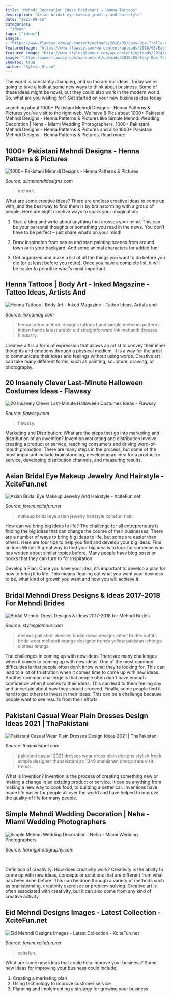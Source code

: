 ```yaml
---
title: "Mehndi Decoration Ideas Pakistani ~ Henna Tattoos"
description: "Asian bridal eye makeup jewelry and hairstyle"
date: "2023-09-16"
categories:
- "ideas"
tags: ["ideas"]
images:
- "https://www.flawssy.com/wp-content/uploads/2016/05/Easy-Box-Trolls-Costume.jpg"
featuredImage: "https://www.flawssy.com/wp-content/uploads/2016/05/Easy-Box-Trolls-Costume.jpg"
featured_image: "http://www.stylesglamour.com/wp-content/uploads/2014/08/new-bridal-Mehndi-Dresses-collection-18.jpg"
image: "https://www.flawssy.com/wp-content/uploads/2016/05/Easy-Box-Trolls-Costume.jpg"
ShowToc: true
author: "Sylvia Olson"
---
```



The world is constantly changing, and so too are our ideas. Today we're going to take a look at some new ways to think about business. Some of these ideas might be novel, but they could also work in the modern world. So, what are you waiting for? Get started on your new business idea today!

	

		
searching about 1000+ Pakistani Mehndi Designs - Henna Patterns &amp; Pictures you've visit to the right web. We have 8 Pics about 1000+ Pakistani Mehndi Designs - Henna Patterns &amp; Pictures like Simple Mehndi Wedding Decoration | Neha - Miami Wedding Photographers, 1000+ Pakistani Mehndi Designs - Henna Patterns &amp; Pictures and also 1000+ Pakistani Mehndi Designs - Henna Patterns &amp; Pictures. Read more:
		
    
## 1000+ Pakistani Mehndi Designs - Henna Patterns &amp; Pictures

<img loading=lazy src="https://allmehandidesigns.com/wp-content/uploads/2017/10/IMG-20171019-WA0035.jpg" onerror="this.onerror=null;this.src='https://tse4.mm.bing.net/th?id=OIP.A2vOBBAC0YrcLpI6PUEkGAHaJ4&amp;pid=15.1';" alt="1000+ Pakistani Mehndi Designs - Henna Patterns &amp; Pictures">

_Source: allmehandidesigns.com_

>mehndi. 

	

What are some creative ideas?
There are endless creative ideas to come up with, and the best way to find them is by brainstorming with a group of people. Here are eight creative ways to spark your imagination: 
1. Start a blog and write about anything that crosses your mind. This can be your personal thoughts or something you read in the news. You don’t have to be perfect – just share what’s on your mind!

2. Draw inspiration from nature and start painting scenes from around town or in your backyard. Add some animal characters for added fun!

3. Get organized and make a list of all the things you want to do before you die (or at least before you retire). Once you have a complete list, it will be easier to prioritize what’s most important.

    
## Henna Tattoos | Body Art - Inked Magazine - Tattoo Ideas, Artists And

<img loading=lazy src="https://www.inkedmag.com/.image/t_share/MTU5MDMxOTgyMzUyMTgwODg1/fc73c1d1bc2f79c617dd7e527d6fc138.jpg" onerror="this.onerror=null;this.src='https://tse1.mm.bing.net/th?id=OIP.AA9BGL2pBe-NU5yusVAkpQHaLJ&amp;pid=15.1';" alt="Henna Tattoos | Body Art - Inked Magazine - Tattoo Ideas, Artists and">

_Source: inkedmag.com_

>henna tattoo mehndi designs tattoos hand simple mehendi patterns indian hands latest arabic eid straightforward ink mehandi dresses hindu try. 

	

Creative art is a form of expression that allows an artist to convey their inner thoughts and emotions through a physical medium. It is a way for the artist to communicate their ideas and feelings without using words. Creative art can take many different forms, such as painting, sculpture, drawing, or photography.

    
## 20 Insanely Clever Last-Minute Halloween Costumes Ideas - Flawssy

<img loading=lazy src="https://www.flawssy.com/wp-content/uploads/2016/05/Easy-Box-Trolls-Costume.jpg" onerror="this.onerror=null;this.src='https://tse1.mm.bing.net/th?id=OIP.vZKdGRu8pZFn8TFs0OiPzgHaJ2&amp;pid=15.1';" alt="20 Insanely Clever Last-Minute Halloween Costumes Ideas - Flawssy">

_Source: flawssy.com_

>flawssy. 

	

Marketing and Distribution: What are the steps that go into marketing and distribution of an invention?
Invention marketing and distribution involve creating a product or service, reaching consumers and driving word-of-mouth promotion. There are many steps in the process, but some of the most important include brainstorming, developing an idea for a product or service, developing distribution channels, and measuring results.

    
## Asian Bridal Eye Makeup Jewelry And Hairstyle - XciteFun.net

<img loading=lazy src="https://img.xcitefun.net/users/2012/09/306000,xcitefun-asian-bridal-eye-makeup-jewelry-and-hair.jpg" onerror="this.onerror=null;this.src='https://tse3.mm.bing.net/th?id=OIP.exJaKyPqMSHGWnE928BOHQHaLH&amp;pid=15.1';" alt="Asian Bridal Eye Makeup Jewelry And Hairstyle - XciteFun.net">

_Source: forum.xcitefun.net_

>makeup bridal eye asian jewelry hairstyle xcitefun hair. 

	

How can we bring big ideas to life?
The challenge for all entrepreneurs is finding the big ideas that can change the course of their businesses. There are a number of ways to bring big ideas to life, but some are easier than others. Here are four tips to help you find and develop your big ideas:
Find an Idea Writer: A great way to find your big idea is to look for someone who has written about similar topics before. Many people have blog posts or books that they can turn to for inspiration.

Develop a Plan: Once you have your idea, it’s important to develop a plan for how to bring it to life. This means figuring out what you want your business to be, what kind of growth you want and how you will achieve it.

    
## Bridal Mehndi Dress Designs &amp; Ideas 2017-2018 For Mehndi Brides

<img loading=lazy src="http://www.stylesglamour.com/wp-content/uploads/2014/08/new-bridal-Mehndi-Dresses-collection-18.jpg" onerror="this.onerror=null;this.src='https://tse3.mm.bing.net/th?id=OIP.iat9znD4xjtiXyzwNw3CyAHaLJ&amp;pid=15.1';" alt="Bridal Mehndi Dress Designs &amp; Ideas 2017-2018 for Mehndi Brides">

_Source: stylesglamour.com_

>mehndi pakistani dresses bridal dress designs latest brides outfits bride wear mehendi orange designer trends yellow pakistan lehenga clothes lehnga. 

	

The challenges in coming up with new ideas
There are many challenges when it comes to coming up with new ideas. One of the most common difficulties is that people often don't know what they're looking for. This can lead to a lot of frustration when it comes time to come up with new ideas. Another common challenge is that people often don't have enough confidence when it comes to their ideas. This can lead to them feeling shy and uncertain about how they should proceed. Finally, some people find it hard to get others to invest in their ideas. This can be a challenge because people want to see results from their efforts.

    
## Pakistani Casual Wear Plain Dresses Design Ideas 2021 | ThaPakistani

<img loading=lazy src="https://www.thapakistani.com/wp-content/uploads/2020/10/Pakistani-Casual-Wear-Plain-Dresses-Design-Ideas-2021-3.jpg" onerror="this.onerror=null;this.src='https://tse1.mm.bing.net/th?id=OIP.VOai8g2vfwua1z34lAXCvwHaLN&amp;pid=15.1';" alt="Pakistani Casual Wear Plain Dresses Design Ideas 2021 | ThaPakistani">

_Source: thapakistani.com_

>pakistani casual 2021 dresses wear dress plain designs stylish frock simple designer thapakistani zc 1349 shahjahan dhoop zara visit trends. 

	

What is Invention?
Invention is the process of creating something new or making a change in an existing product or service. It can be anything from making a new way to cook food, to building a better car. Inventions have made life easier for people all over the world and have helped to improve the quality of life for many people.

    
## Simple Mehndi Wedding Decoration | Neha - Miami Wedding Photographers

<img loading=lazy src="https://www.haringphotography.com/wp-content/uploads/2018/06/reg-garlant-mehndi-decoration-indian-wedding-2.jpg" onerror="this.onerror=null;this.src='https://tse3.mm.bing.net/th?id=OIP.amT2iOMmYFkHUVSivibH3gHaLI&amp;pid=15.1';" alt="Simple Mehndi Wedding Decoration | Neha - Miami Wedding Photographers">

_Source: haringphotography.com_

>. 

	

Definition of creativity: How does creativity work?
Creativity is the ability to come up with new ideas, concepts or solutions that are different from what has been done before. This can be done through a variety of methods such as brainstorming, creativity exercises or problem-solving. Creative art is often associated with creativity, but it can also come from any kind of creative activity.

    
## Eid Mehndi Designs Images - Latest Collection - XciteFun.net

<img loading=lazy src="https://img.xcitefun.net/users/2013/09/335307,xcitefun-eid-mehndi-designs-8.jpg" onerror="this.onerror=null;this.src='https://tse1.mm.bing.net/th?id=OIP.tNL1L9SuQOAIsiRqupXNcQHaJJ&amp;pid=15.1';" alt="Eid Mehndi Designs Images - Latest Collection - XciteFun.net">

_Source: forum.xcitefun.net_

>xcitefun. 

	

What are some new ideas that could help improve your business?
Some new ideas for improving your business could include: 
1. Creating a marketing plan 
2. Using technology to improve customer service 
3. Planning and implementing a strategy for growing your business 

